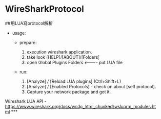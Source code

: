 # WireSharkProtocol
##用LUA寫protocol解析

 * usage:

    * prepare:
  
       1. execution wireshark application.
       1. take look [HELP]/[ABOUT]/[Folders]
       1. open Global Plugins Folders <---- put LUA file

    * run:
    
       1. [Analyze] / [Reload LUA plugins] (Ctrl+Shift+L)
       1. [Analyze] / [Enabled Protocols] - check on about [self protocol].
       1. Capture your network package and got it.

Wireshark LUA API - https://www.wireshark.org/docs/wsdg_html_chunked/wsluarm_modules.html ***
